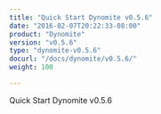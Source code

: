```yaml
---
title: "Quick Start Dynomite v0.5.6"
date: "2016-02-07T20:22:33-08:00"
product: "Dynomite"
version: "v0.5.6"
type: "dynomite-v0.5.6"
docurl: "/docs/dynomite/v0.5.6/"
weight: 100

---
```


Quick Start Dynomite v0.5.6

